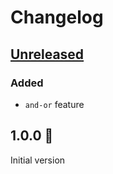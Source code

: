 # Changelog

## [Unreleased](https://github.com/spenserblack/truthy-rs/compare/v1.0.0...HEAD)
### Added
- `and-or` feature

## 1.0.0 :tada:
Initial version
